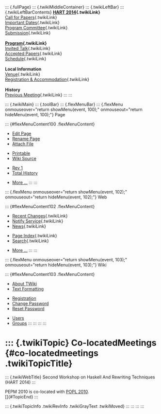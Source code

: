 ::: {.fullPage}
::: {.twikiMiddleContainer}
::: {.twikiLeftBar}
::: {.twikiLeftBarContents}
**[HART 2014](WebHome){.twikiLink}**\
[Call for Papers](CallForPapers){.twikiLink}\
[Important Dates](ImportantDates){.twikiLink}\
[Program Committee](ProgramCommittee){.twikiLink}\
[Submission](PaperSubmission){.twikiLink}\
\
**[Program](Program){.twikiLink}**\
[Invited Talk](InvitedTalks){.twikiLink}\
[Accepted Papers](AcceptedPapers){.twikiLink}\
[Schedule](Program){.twikiLink}\
\
**Local Information**\
[Venue](WorkshopVenue){.twikiLink}\
[Registration & Accommodation](RegistrationAndAccomodation){.twikiLink}\
\
**History**\
[Previous Meeting](PreviousMeetings){.twikiLink}
:::
:::

::: {.twikiMain}
::: {.toolBar}
::: {.flexMenuBar}
::: {.flexMenu onmouseover="return showMenu(event, 100);" onmouseout="return hideMenu(event, 100);"}
Page

::: {#flexMenuContent100 .flexMenuContent}
-   [Edit
    Page](http://www.program-transformation.org/edit/HART14/Co-locatedMeetings?t=1536828901)
-   [Rename
    Page](http://www.program-transformation.org/rename/HART14/Co-locatedMeetings)
-   [Attach
    File](http://www.program-transformation.org/attach/HART14/Co-locatedMeetings)

<!-- -->

-   [Printable](http://www.program-transformation.org/view/HART14/Co-locatedMeetings?skin=print.pattern)
-   [Wiki
    Source](http://www.program-transformation.org/view/HART14/Co-locatedMeetings?skin=text&raw=on&contenttype=text/plain)

<!-- -->

-   [Rev
    1](http://www.program-transformation.org/view/HART14/Co-locatedMeetings?rev=1.1)
-   [Total
    History](http://www.program-transformation.org/rdiff/HART14/Co-locatedMeetings)

<!-- -->

-   [More
    \...](http://www.program-transformation.org/oops/HART14/Co-locatedMeetings?template=oopsmore&param1=1.1&param2=1.1)
:::
:::

::: {.flexMenu onmouseover="return showMenu(event, 102);" onmouseout="return hideMenu(event, 102);"}
Web

::: {#flexMenuContent102 .flexMenuContent}
-   [Recent Changes](WebChanges){.twikiLink}
-   [Notify Service](WebNotify){.twikiLink}
-   [News](WebNews){.twikiLink}

<!-- -->

-   [Page Index](WebIndex){.twikiLink}
-   [Search](WebSearch){.twikiLink}

<!-- -->

-   [More
    \...](http://www.program-transformation.org/oops/HART14/Co-locatedMeetings?template=oopsmore&param1=1.1&param2=1.1)
:::
:::

::: {.flexMenu onmouseover="return showMenu(event, 103);" onmouseout="return hideMenu(event, 103);"}
Wiki

::: {#flexMenuContent103 .flexMenuContent}
-   [About
    TWiki](http://www.program-transformation.org/view/TWiki/WebHome)
-   [Text
    Formatting](http://www.program-transformation.org/view/TWiki/TextFormattingRules)

<!-- -->

-   [Registration](http://www.program-transformation.org/view/TWiki/TWikiRegistration)
-   [Change
    Password](http://www.program-transformation.org/view/TWiki/ChangePassword)
-   [Reset
    Password](http://www.program-transformation.org/view/TWiki/ResetPassword)

<!-- -->

-   [Users](http://www.program-transformation.org/view/Main/TWikiUsers)
-   [Groups](http://www.program-transformation.org/view/Main/TWikiGroups)
:::
:::
:::
:::

::: {.twikiTopic}
Co-locatedMeetings {#co-locatedmeetings .twikiTopicTitle}
==================

::: {.twikiWebTitle}
Second Workshop on Haskell And Rewriting Techniques (HART 2014)
:::

PEPM 2010 is co-located with [POPL
2010](http://www.cse.psu.edu/popl/10/).\
[]{#TopicEnd}
:::

::: {.twikiTopicInfo .twikiRevInfo .twikiGrayText .twikiMoved}
:::
:::
:::
:::
